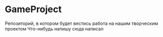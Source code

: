 # GameProject
Репозиторий, в котором будет вестись работа на нашим творческим проектом
Что-нибудь напишу сюда
написал
